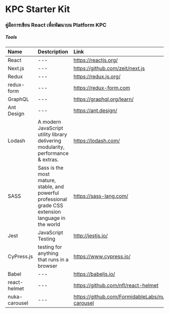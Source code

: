 # KPC Starter Kit
### คู่มือการเขียน React เพื่อพัฒนาบน Platform KPC

##### Tools 

| Name                    | Destcription           | Link  |
| :---------------------- |:-------------| :-----|
| React      | --- | https://reactjs.org/ |
| Next.js      | --- | https://github.com/zeit/next.js |
| Redux      | ---      |   https://redux.js.org/ |
| redux-form      | ---      |   https://redux-form.com |
| GraphQL | ---      |    https://graphql.org/learn/ |
| Ant Design      | ---      |   https://ant.design/ |
| Lodash | A modern JavaScript utility library delivering modularity, performance & extras.      |    https://lodash.com/ |
| SASS | Sass is the most mature, stable, and powerful professional grade CSS extension language in the world      |    https://sass-lang.com/ |
| Jest | JavaScript Testing      |    http://jestjs.io/ |
| CyPress.js | testing for anything that runs in a browser     |    https://www.cypress.io/ |
| Babel | ---      |    https://babeljs.io/ |
| react-helmet | ---      |    https://github.com/nfl/react-helmet |
| nuka-carousel | ---      |   https://github.com/FormidableLabs/nuka-carousel |
